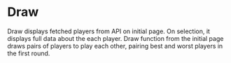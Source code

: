 # Draw
Draw displays fetched players from API on initial page.
On selection, it displays full data about the each player.
Draw function from the initial page draws pairs of players to play each other, pairing best and worst players in the first round.
